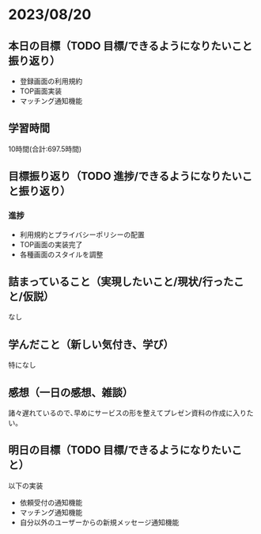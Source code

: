 # 2023/08/20
## 本日の目標（TODO 目標/できるようになりたいこと振り返り）
- 登録画面の利用規約
- TOP画面実装
- マッチング通知機能
## 学習時間
10時間(合計:697.5時間)
## 目標振り返り（TODO 進捗/できるようになりたいこと振り返り）
### 進捗
- 利用規約とプライバシーポリシーの配置
- TOP画面の実装完了
- 各種画面のスタイルを調整
## 詰まっていること（実現したいこと/現状/行ったこと/仮説）
なし
## 学んだこと（新しい気付き、学び）
特になし
## 感想（一日の感想、雑談）
諸々遅れているので､早めにサービスの形を整えてプレゼン資料の作成に入りたい｡
## 明日の目標（TODO 目標/できるようになりたいこと）
以下の実装
- 依頼受付の通知機能
- マッチング通知機能
- 自分以外のユーザーからの新規メッセージ通知機能